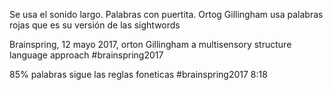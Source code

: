 Se usa el sonido largo. Palabras con puertita.
Ortog Gillingham usa palabras rojas que es su versión de las sightwords

Brainspring, 12 mayo 2017, orton Gillingham a multisensory structure language approach #brainspring2017 

85% palabras sigue las reglas foneticas #brainspring2017 8:18